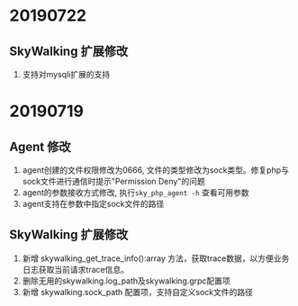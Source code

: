 # 20190722
## SkyWalking 扩展修改
1. 支持对mysqli扩展的支持


# 20190719
## Agent 修改
1. agent创建的文件权限修改为0666, 文件的类型修改为sock类型。修复php与sock文件进行通信时提示"Permission Deny"的问题  
2. agent的参数接收方式修改, 执行`sky_php_agent -h` 查看可用参数
3. agent支持在参数中指定sock文件的路径

## SkyWalking 扩展修改
1. 新增 skywalking_get_trace_info():array 方法，获取trace数据，以方便业务日志获取当前请求trace信息。
2. 删除无用的skywalking.log_path及skywalking.grpc配置项
3. 新增 skywalking.sock_path 配置项，支持自定义sock文件的路径
